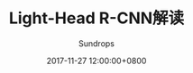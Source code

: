 ---
layout:     post
title:      "Light-Head R-CNN解读"
csdn-url:   "https://blog.csdn.net/u013010889/article/details/78647389"
date:       2017-11-27 12:00:00+0800
author:     "Sundrops"
header-img: "img/home-bg-faye.png"
catalog: true
tags:
    - detection
---